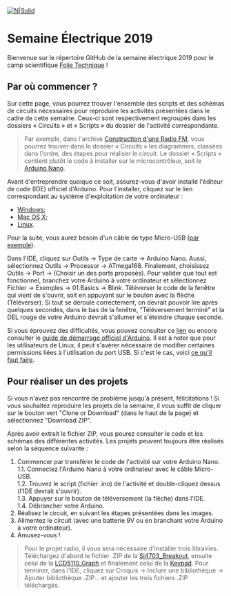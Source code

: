 [![N|Solid](http://folietechnique.com/sites/folietechnique2.amigow.polymtl.ca/files/logo-folietechnique.png)](http://folietechnique.com/)

# Semaine Électrique 2019

Bienvenue sur le répertoire GitHub de la semaine électrique 2019 pour le camp scientifique [Folie Technique](http://folietechnique.com/) !

## Par où commencer ?

Sur cette page, vous pourrez trouver l'ensemble des scripts et des schémas de circuits nécessaires pour reproduire les activités présentées dans le cadre de cette semaine. Ceux-ci sont respectivement regroupés dans les dossiers « Circuits » et « Scripts » du dossier de l'activité correspondante.

> Par exemple, dans l'archive [Construction d'une Radio FM](TODO), vous pourrez trouver dans le dossier « Circuits » les diagrammes, classées dans l'ordre, des étapes pour réaliser le circuit. Le dossier « Scripts » contient plutôt le code à installer sur le microcontrôleur, soit le [Arduino Nano](https://store.arduino.cc/usa/arduino-nano).

Avant d'entreprendre quoique ce soit, assurez-vous d'avoir installé l'éditeur de code (IDE) officiel d'Arduino. Pour l'installer, cliquez sur le lien correspondant au système d'exploitation de votre ordinateur :
* [Windows](https://www.arduino.cc/en/Guide/Windows);
* [Mac OS X](https://www.arduino.cc/en/Guide/MacOSX);
* [Linux](https://www.arduino.cc/en/Guide/Linux).

Pour la suite, vous aurez besoin d'un câble de type Micro-USB ([par exemple](https://www.staples.ca/fr/Câble-1M-Micro-USB-couleurs-variées/product_1883474_1-CA_2_20001)).

Dans l'IDE, cliquez sur Outils -> Type de carte -> Arduino Nano. Aussi, sélectionnez Outils -> Processor -> ATmega168. Finalement, choisissez Outils -> Port -> (Choisir un des ports proposés). Pour valider que tout est fonctionnel, branchez votre Arduino à votre ordinateur et sélectionnez Fichier -> Exemples -> 01.Basics -> Blink. Téléverser le code de la fenêtre qui vient de s'ouvrir, soit en appuyant sur le bouton avec la flèche (Téléverser). Si tout se déroule correctement, on devrait pouvoir lire après quelques secondes, dans le bas de la fenêtre, "Téléversement terminé" et la DEL rouge de votre Arduino devrait s'allumer et s'éteindre chaque seconde.

Si vous éprouvez des difficultés, vous pouvez consulter ce [lien](https://www.arduino.cc/en/Guide/Troubleshooting#upload) ou encore consulter le [guide de démarrage officiel d'Arduino](https://www.arduino.cc/en/Guide/ArduinoNano). Il est à noter que pour les utilisateurs de Linux, il peut s'avérer nécessaire de modifier certaines permissions liées à l'utilisation du port USB. Si c'est le cas, voici [ce qu'il faut faire](https://www.youtube.com/watch?v=MKS1vVDXiU0).

## Pour réaliser un des projets

Si vous n'avez pas rencontré de problème jusqu'à présent, félicitations ! Si vous souhaitez reproduire les projets de la semaine, il vous suffit de cliquer sur le bouton vert "Clone or Download" (dans le haut de la page) et sélectionnez "Download ZIP".

Après avoir extrait le fichier ZIP, vous pourez consulter le code et les schémas des différentes activités. Les projets peuvent toujours être réalisés selon la séquence suivante :

1. Commencer par transférer le code de l'activité sur votre Arduino Nano.  
  1.1. Connectez l'Arduino Nano à votre ordinateur avec le câble Micro-USB.  
  1.2. Trouvez le script (fichier .ino) de l'activité et double-cliquez dessus (l'IDE devrait s'ouvrir).  
  1.3. Appuyer sur le bouton de téléversement (la flêche) dans l'IDE.  
  1.4. Débrancher votre Arduino.  
2. Réalisez le circuit, en suivant les étapes présentées dans les images.  
3. Alimentez le circuit (avec une batterie 9V ou en branchant votre Arduino à votre ordinateur).  
4. Amusez-vous !

> Pour le projet radio, il vous sera nécessaire d'installer trois librairies. Téléchargez d'abord le fichier .ZIP de la [Si4703_Breakout](https://cdn.sparkfun.com/assets/learn_tutorials/2/7/4/Si4703_Breakout.zip), ensuite celui de la [LCD5110_Graph](http://www.rinkydinkelectronics.com/library.php?id=47) et finalement celui de la [Keypad](https://www.arduinolibraries.info/libraries/keypad). Pour terminer, dans l'IDE, cliquez sur Croquis -> Inclure une bibliothèque -> Ajouter bibliothèque .ZIP... et ajouter les trois fichiers .ZIP téléchargés.
